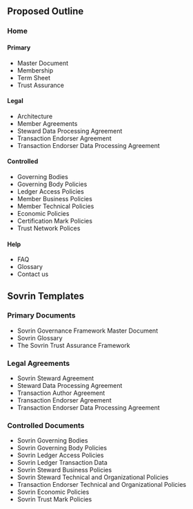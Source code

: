 ## Proposed Outline

### Home
#### Primary
* Master Document
* Membership
* Term Sheet
* Trust Assurance
#### Legal
* Architecture
* Member Agreements
* Steward Data Processing Agreement
* Transaction Endorser Agreement
* Transaction Endorser Data Processing Agreement
#### Controlled
* Governing Bodies
* Governing Body Policies
* Ledger Access Policies
* Member Business Policies
* Member Technical Policies
* Economic Policies
* Certification Mark Policies
* Trust Network Polices
#### Help
* FAQ
* Glossary
* Contact us

## Sovrin Templates

### Primary Documents

* Sovrin Governance Framework Master Document
* Sovrin Glossary
* The Sovrin Trust Assurance Framework

### Legal Agreements
* Sovrin Steward Agreement
* Steward Data Processing Agreement
* Transaction Author Agreement
* Transaction Endorser Agreement
* Transaction Endorser Data Processing Agreement

### Controlled Documents
* Sovrin Governing Bodies
* Sovrin Governing Body Policies
* Sovrin Ledger Access Policies
* Sovrin Ledger Transaction Data
* Sovrin Steward Business Policies
* Sovrin Steward Technical and Organizational Policies
* Transaction Endorser Technical and Organizational Policies
* Sovrin Economic Policies
* Sovrin Trust Mark Policies
